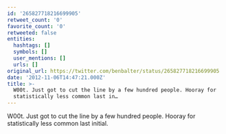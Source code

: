 ```yaml
---
id: '265827718216699905'
retweet_count: '0'
favorite_count: '0'
retweeted: false
entities:
  hashtags: []
  symbols: []
  user_mentions: []
  urls: []
original_url: https://twitter.com/benbalter/status/265827718216699905
date: '2012-11-06T14:47:21.000Z'
title: >-
  W00t. Just got to cut the line by a few hundred people. Hooray for
  statistically less common last in…
---
```


W00t. Just got to cut the line by a few hundred people. Hooray for statistically less common last initial.